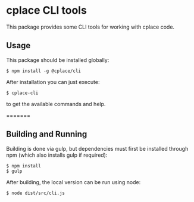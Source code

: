 # cplace CLI tools

This package provides some CLI tools for working with cplace code.

## Usage

This package should be installed globally:
```
$ npm install -g @cplace/cli
```

After installation you can just execute:
```
$ cplace-cli
```
to get the available commands and help.

=======
## Building and Running 

Building is done via gulp, but dependencies must first be installed through npm (which also installs gulp if required):
```
$ npm install
$ gulp
```
After building, the local version can be run using node:
```
$ node dist/src/cli.js
```